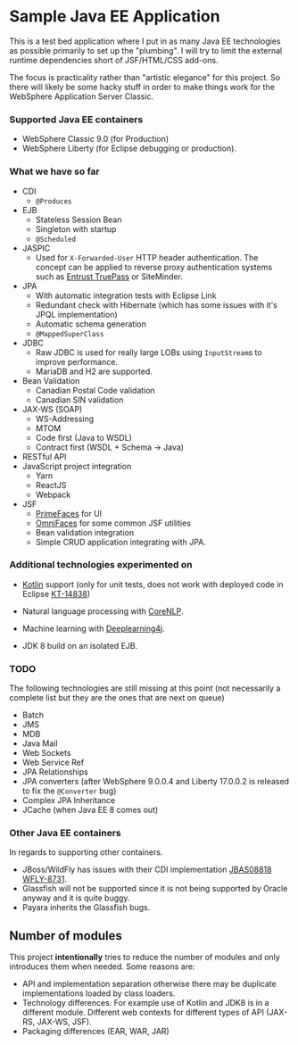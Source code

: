 Sample Java EE Application
==========================

This is a test bed application where I put in as many Java EE technologies as possible primarily to set up the "plumbing".  I will try to limit the external runtime dependencies short of JSF/HTML/CSS add-ons.  

The focus is practicality rather than "artistic elegance" for this project.  So there will likely be some hacky stuff in order to make things work for the WebSphere Application Server Classic.

### Supported Java EE containers

* WebSphere Classic 9.0 (for Production) 
* WebSphere Liberty (for Eclipse debugging or production).

### What we have so far

* CDI
    - `@Produces`
* EJB
    - Stateless Session Bean
    - Singleton with startup
    - `@Scheduled`
* JASPIC
    - Used for `X-Forwarded-User` HTTP header authentication.  The concept can be applied to reverse proxy authentication systems such as [Entrust TruePass](https://github.com/trajano/entrust-truepass) or SiteMinder.
* JPA
    - With automatic integration tests with Eclipse Link
    - Redundant check with Hibernate (which has some issues with it's JPQL implementation)
    - Automatic schema generation
    - `@MappedSuperClass`
* JDBC
    - Raw JDBC is used for really large LOBs using `InputStream`s to improve performance.
    - MariaDB and H2 are supported. 
* Bean Validation
    - Canadian Postal Code validation
    - Canadian SIN validation
* JAX-WS (SOAP)
    - WS-Addressing 
    - MTOM
    - Code first (Java to WSDL)
    - Contract first (WSDL + Schema -> Java)
* RESTful API
* JavaScript project integration
    - Yarn
    - ReactJS
    - Webpack
* JSF
    - [PrimeFaces](https://www.primefaces.org/) for UI
    - [OmniFaces](http://omnifaces.org/) for some common JSF utilities
    - Bean validation integration
    - Simple CRUD application integrating with JPA.

### Additional technologies experimented on

* [Kotlin](https://kotlinlang.org/) support (only for unit tests, does not work with deployed code in Eclipse [KT-14838](https://youtrack.jetbrains.com/issue/KT-14838))
* Natural language processing with [CoreNLP](https://stanfordnlp.github.io/CoreNLP/).
* Machine learning with [Deeplearning4j](https://deeplearning4j.org/).

* JDK 8 build on an isolated EJB.


### TODO

The following technologies are still missing at this point (not necessarily a complete list but they are the ones that are next on queue)

* Batch
* JMS
* MDB
* Java Mail
* Web Sockets
* Web Service Ref
* JPA Relationships
* JPA converters (after WebSphere 9.0.0.4 and Liberty 17.0.0.2 is released to fix the `@Converter` bug)
* Complex JPA Inheritance
* JCache (when Java EE 8 comes out)

### Other Java EE containers

In regards to supporting other containers.

* JBoss/WildFly has issues with their CDI implementation [JBAS08818](https://issues.jboss.org/browse/JBAS-8818) [WFLY-8731](https://issues.jboss.org/browse/WFLY-8731).
* Glassfish will not be supported since it is not being supported by Oracle anyway and it is quite buggy.
* Payara inherits the Glassfish bugs.

## Number of modules

This project **intentionally** tries to reduce the number of modules and only introduces them when needed.  Some reasons are:

* API and implementation separation otherwise there may be duplicate implementations loaded by class loaders.
* Technology differences.  For example use of Kotlin and JDK8 is in a different module.  Different web contexts for different types of API (JAX-RS, JAX-WS, JSF).
* Packaging differences (EAR, WAR, JAR)
